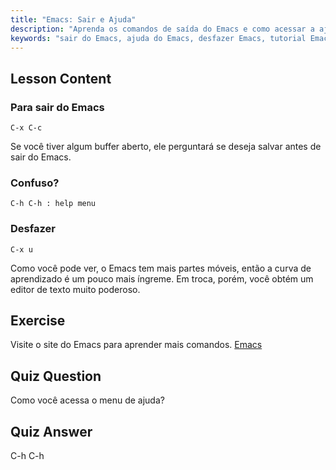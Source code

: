 ```yaml
---
title: "Emacs: Sair e Ajuda"
description: "Aprenda os comandos de saída do Emacs e como acessar a ajuda. Entenda as funções básicas de navegação e desfazer do Emacs neste tutorial para iniciantes."
keywords: "sair do Emacs, ajuda do Emacs, desfazer Emacs, tutorial Emacs, editor de texto Linux, guia para iniciantes"
---
```


## Lesson Content

### Para sair do Emacs

```
C-x C-c
```

Se você tiver algum buffer aberto, ele perguntará se deseja salvar antes de sair do Emacs.

### Confuso?

```
C-h C-h : help menu
```

### Desfazer

```
C-x u
```

Como você pode ver, o Emacs tem mais partes móveis, então a curva de aprendizado é um pouco mais íngreme. Em troca, porém, você obtém um editor de texto muito poderoso.

## Exercise

Visite o site do Emacs para aprender mais comandos. [Emacs](https://www.gnu.org/software/emacs/)

## Quiz Question

Como você acessa o menu de ajuda?

## Quiz Answer

C-h C-h
